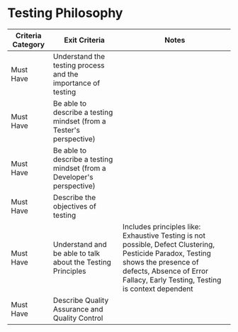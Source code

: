 # Testing Philosophy

| Criteria Category | Exit Criteria                                      | Notes                                                                                                                               |
|-------------------|----------------------------------------------------|-------------------------------------------------------------------------------------------------------------------------------------|
| Must Have         | Understand the testing process and the importance of testing |                                                                                                                                     |
| Must Have         | Be able to describe a testing mindset (from a Tester's perspective) |                                                                                                                                     |
| Must Have         | Be able to describe a testing mindset (from a Developer's perspective) |                                                                                                                                     |
| Must Have         | Describe the objectives of testing                 |                                                                                                                                     |
| Must Have         | Understand and be able to talk about the Testing Principles | Includes principles like: Exhaustive Testing is not possible, Defect Clustering, Pesticide Paradox, Testing shows the presence of defects, Absence of Error Fallacy, Early Testing, Testing is context dependent |
| Must Have         | Describe Quality Assurance and Quality Control     |                                                                                                                                     |